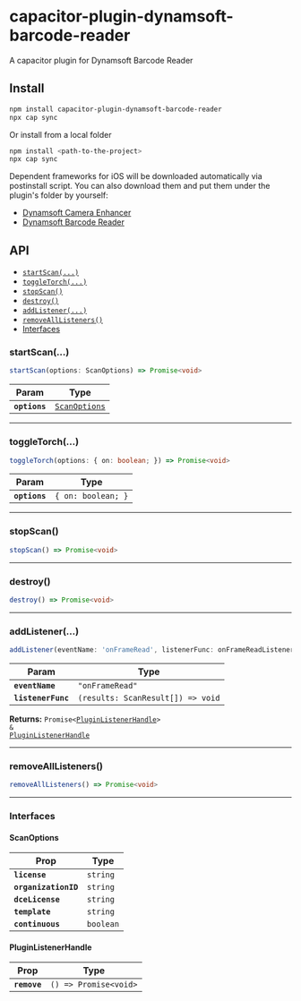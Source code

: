 # capacitor-plugin-dynamsoft-barcode-reader

A capacitor plugin for Dynamsoft Barcode Reader

## Install

```bash
npm install capacitor-plugin-dynamsoft-barcode-reader
npx cap sync
```

Or install from a local folder

```bash
npm install <path-to-the-project>
npx cap sync
```

Dependent frameworks for iOS will be downloaded automatically via postinstall script. You can also download them and put them under the plugin's folder by yourself:

* [Dynamsoft Camera Enhancer](https://www.dynamsoft.com/camera-enhancer/docs/introduction/)
* [Dynamsoft Barcode Reader](https://www.dynamsoft.com/barcode-reader/overview/)

## API

<docgen-index>

* [`startScan(...)`](#startscan)
* [`toggleTorch(...)`](#toggletorch)
* [`stopScan()`](#stopscan)
* [`destroy()`](#destroy)
* [`addListener(...)`](#addlistener)
* [`removeAllListeners()`](#removealllisteners)
* [Interfaces](#interfaces)

</docgen-index>

<docgen-api>
<!--Update the source file JSDoc comments and rerun docgen to update the docs below-->

### startScan(...)

```typescript
startScan(options: ScanOptions) => Promise<void>
```

| Param         | Type                                                |
| ------------- | --------------------------------------------------- |
| **`options`** | <code><a href="#scanoptions">ScanOptions</a></code> |

--------------------


### toggleTorch(...)

```typescript
toggleTorch(options: { on: boolean; }) => Promise<void>
```

| Param         | Type                          |
| ------------- | ----------------------------- |
| **`options`** | <code>{ on: boolean; }</code> |

--------------------


### stopScan()

```typescript
stopScan() => Promise<void>
```

--------------------


### destroy()

```typescript
destroy() => Promise<void>
```

--------------------


### addListener(...)

```typescript
addListener(eventName: 'onFrameRead', listenerFunc: onFrameReadListener) => Promise<PluginListenerHandle> & PluginListenerHandle
```

| Param              | Type                                            |
| ------------------ | ----------------------------------------------- |
| **`eventName`**    | <code>"onFrameRead"</code>                      |
| **`listenerFunc`** | <code>(results: ScanResult[]) =&gt; void</code> |

**Returns:** <code>Promise&lt;<a href="#pluginlistenerhandle">PluginListenerHandle</a>&gt; & <a href="#pluginlistenerhandle">PluginListenerHandle</a></code>

--------------------


### removeAllListeners()

```typescript
removeAllListeners() => Promise<void>
```

--------------------


### Interfaces


#### ScanOptions

| Prop                 | Type                 |
| -------------------- | -------------------- |
| **`license`**        | <code>string</code>  |
| **`organizationID`** | <code>string</code>  |
| **`dceLicense`**     | <code>string</code>  |
| **`template`**       | <code>string</code>  |
| **`continuous`**     | <code>boolean</code> |


#### PluginListenerHandle

| Prop         | Type                                      |
| ------------ | ----------------------------------------- |
| **`remove`** | <code>() =&gt; Promise&lt;void&gt;</code> |

</docgen-api>
